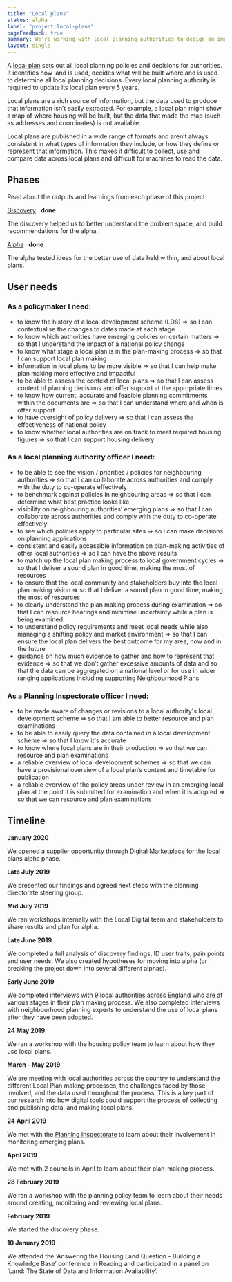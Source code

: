 ```yaml
---
title: "Local plans"
status: alpha
label: "project:local-plans"
pageFeedback: true
summary: We’re working with local planning authorities to design an improved format for publishing local plan data so that it’s easy to find, use and trust.
layout: single
---
```


A [local plan](https://www.gov.uk/guidance/plan-making) sets out all local planning policies and decisions for authorities. It identifies how land is used, decides what will be built where and is used to determine all local planning decisions. Every local planning authority is required to update its local plan every 5 years.

Local plans are a rich source of information, but the data used to produce that information isn’t easily extracted. For example, a local plan might show a map of where housing will be built, but the data that made the map (such as addresses and coordinates) is not available.

Local plans are published in a wide range of formats and aren’t always consistent in what types of information they include, or how they define or represent that information. This makes it difficult to collect, use and compare data across local plans and difficult for machines to read the data.

## Phases

Read about the outputs and learnings from each phase of this project:

<div class="govuk-grid-row">
  <div class="equal-panels">
    <div class="equal-panels-single">
      <a href="/project/local-plans/discovery" class="govuk-body-l">Discovery</a>&nbsp;&nbsp;&nbsp;<strong class="govuk-tag govuk-tag--grey">done</strong>
      <p class="govuk-body">The discovery helped us to better understand the problem space, and build recommendations for the alpha.</p>
    </div>
    <div class="equal-panels-single">
      <a href="/project/local-plans/alpha" class="govuk-body-l">Alpha</a>&nbsp;&nbsp;&nbsp;<strong class="govuk-tag govuk-tag--grey">done</strong>
      <p class="govuk-body">The alpha tested ideas for the better use of data held within, and about local plans.</p>
    </div>
  </div>
</div>

## User needs

### As a policymaker I need:
- to know the history of a local development scheme (LDS) ⇒ so I can contextualise the changes to dates made at each stage
- to know which authorities have emerging policies on certain matters ⇒ so that I understand the impact of a national policy change
- to know what stage a local plan is in the plan-making process ⇒ so that I can support local plan making
- information in local plans to be more visible ⇒ so that I can help make plan making more effective and impactful
- to be able to assess the context of local plans ⇒ so that I can assess context of planning decisions and offer support at the appropriate times
- to know how current, accurate and feasible planning commitments within the documents are ⇒ so that I can understand where and when is offer support
- to have oversight of policy delivery ⇒ so that I can assess the effectiveness of national policy
- to know whether local authorities are on track to meet required housing figures ⇒ so that I can support housing delivery

### As a local planning authority officer I need:
- to be able to see the vision / priorities / policies for neighbouring authorities ⇒ so that I can collaborate across authorities and comply with the duty to co-operate effectively
- to benchmark against policies in neighbouring areas ⇒ so that I can determine what best practice looks like
- visibility on neighbouring authorities’ emerging plans ⇒ so that I can collaborate across authorities and comply with the duty to co-operate effectively
- to see which policies apply to particular sites ⇒ so I can make decisions on planning applications
- consistent and easily accessible information on plan-making activities of other local authorities ⇒ so I can have the above results
- to match up the local plan making process to local government cycles ⇒ so that I deliver a sound plan in good time, making the most of resources
- to ensure that the local community and stakeholders buy into the local plan making vision ⇒ so that I deliver a sound plan in good time, making the most of resources
- to clearly understand the plan making process during examination ⇒ so that I can resource hearings and minimise uncertainty while a plan is being examined
- to understand policy requirements and meet local needs while also managing a shifting policy and market environment ⇒ so that I can ensure the local plan delivers the best outcome for my area, now and in the future
- guidance on how much evidence to gather and how to represent that evidence ⇒ so that we don’t gather excessive amounts of data and so that the data can be aggregated on a national level or for use in wider ranging applications including supporting Neighbourhood Plans

### As a Planning Inspectorate officer I need:
- to be made aware of changes or revisions to a local authority's local development scheme ⇒ so that I am able to better resource and plan examinations
- to be able to easily query the data contained in a local development scheme ⇒ so that I know it's accurate
- to know where local plans are in their production ⇒ so that we can resource and plan examinations
- a reliable overview of local development schemes ⇒ so that we can have a provisional overview of a local plan’s content and timetable for publication
- a reliable overview of the policy areas under review in an emerging local plan at the point it is submitted for examination and when it is adopted ⇒ so that we can resource and plan examinations

## Timeline

**January 2020**

We opened a supplier opportunity through [Digital Marketplace](https://www.digitalmarketplace.service.gov.uk/digital-outcomes-and-specialists/opportunities/11591) for the local plans alpha phase.

**Late July 2019**

We presented our findings and agreed next steps with the planning directorate steering group.

**Mid July 2019**

We ran workshops internally with the Local Digital team and stakeholders to share results and plan for alpha.

**Late June 2019**

We completed a full analysis of discovery findings, ID user traits, pain points and user needs. We also created hypotheses for moving into alpha (or breaking the project down into several different alphas).

**Early June 2019**

We completed interviews with 9 local authorities across England who are at various stages in their plan making process. We also completed interviews with neighbourhood planning experts to understand the use of local plans after they have been adopted.

**24 May 2019**

We ran a workshop with the housing policy team to learn about how they use local plans.

**March - May 2019**

We are meeting with local authorities across the country to understand the different Local Plan making processes, the challenges faced by those involved, and the data used throughout the process. This is a key part of our research into how digital tools could support the process of collecting and publishing data, and making local plans.

**24 April 2019**

We met with the [Planning Inspectorate](https://www.gov.uk/government/organisations/planning-inspectorate) to learn about their involvement in monitoring emerging plans.

**April 2019**

We met with 2 councils in April to learn about their plan-making process.

**28 February 2019**

We ran a workshop with the planning policy team to learn about their needs around creating, monitoring and reviewing local plans.

**February 2019**

We started the discovery phase.

**10 January 2019**

We attended the ‘Answering the Housing Land Question - Building a Knowledge Base’ conference in Reading and participated in a panel on ‘Land: The State of Data and Information Availability’.

